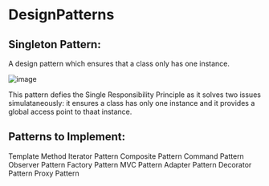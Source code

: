 # DesignPatterns

## Singleton Pattern:

A design pattern which ensures that a class only has one instance.

![image](https://github.com/hugomilosz/DesignPatterns/assets/29339966/534f9778-3647-4479-bf95-7eaa0d5e5173)

This pattern defies the Single Responsibility Principle as it solves two issues simulataneously: it ensures a class has only one instance and it provides a global access point to thaat instance.

## Patterns to Implement:

Template Method
Iterator Pattern
Composite Pattern
Command Pattern
Observer Pattern
Factory Pattern
MVC Pattern
Adapter Pattern
Decorator Pattern
Proxy Pattern

